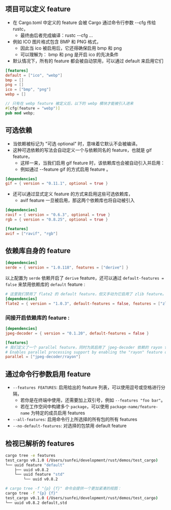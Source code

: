 ## 项目可以定义 feature

- 在 Cargo.toml 中定义的 feature 会被 Cargo 通过命令行参数 --cfg 传给 rustc，
  - 最终由后者完成编译：rustc --cfg ...
- 例如 ICO 图片格式包含 BMP 和 PNG 格式，
  - 因此当 ico 被启用后，它还得确保启用 bmp 和 png
  - 可以理解为： bmp 和 png 是开启 ico 的先决条件
- 默认情况下，所有的 feature 都会被自动禁用，可以通过 default 来启用它们

```toml
[features]
default = ["ico", "webp"]
bmp = []
png = []
ico = ["bmp", "png"]
webp = []
```

```rust
// 只有在 webp feature 被定义后，以下的 webp 模块才能被引入进来
#[cfg(feature = "webp")]
pub mod webp;
```

## 可选依赖

- 当依赖被标记为 "可选 optional" 时，意味着它默认不会被编译。
- 这种可选依赖的写法会自动定义一个与依赖同名的 feature，也就是 gif feature，
  - 这样一来，当我们启用 gif feature 时，该依赖库也会被自动引入并启用：
  - 例如通过 --feature gif 的方式启用 feature 。

```toml
[dependencies]
gif = { version = "0.11.1", optional = true }
```

- 还可以通过显式定义 feature 的方式来启用这些可选依赖库，
  - avif feature 一旦被启用，那这两个依赖库也将自动被引入

```toml
[dependencies]
ravif = { version = "0.6.3", optional = true }
rgb = { version = "0.8.25", optional = true }

[features]
avif = ["ravif", "rgb"]
```

## 依赖库自身的 feature

```toml
[dependencies]
serde = { version = "1.0.118", features = ["derive"] }
```

以上配置为 `serde` 依赖开启了 `derive` feature，还可以通过 `default-features = false` 来禁用依赖库的 `default` feature :

```toml
# 这里我们禁用了 flate2 的 default feature，但又手动为它启用了 zlib feature。
[dependencies]
flate2 = { version = "1.0.3", default-features = false, features = ["zlib"] }
```

### 间接开启依赖库的 feature :

```toml
[dependencies]
jpeg-decoder = { version = "0.1.20", default-features = false }

[features]
# 我们定义了一个 parallel feature，同时为其启用了 jpeg-decoder 依赖的 rayon feature
# Enables parallel processing support by enabling the "rayon" feature of jpeg-decoder.
parallel = ["jpeg-decoder/rayon"]
```

## 通过命令行参数启用 feature

- `--features FEATURES`: 启用给出的 feature 列表，可以使用逗号或空格进行分隔，
  - 若你是在终端中使用，还需要加上双引号，例如 `--features "foo bar"`。
  - 若在工作空间中构建多个 `package`，可以使用 `package-name/feature-name` 为特定的成员启用 features
- `--all-features`: 启用命令行上所选择的所有包的所有 features
- `--no-default-features`: 对选择的包禁用 default feature

## 检视已解析的 features

```sh
cargo tree -e features
test_cargo v0.1.0 (/Users/sunfei/development/rust/demos/test_cargo)
└── uuid feature "default"
    ├── uuid v0.8.2
    └── uuid feature "std"
        └── uuid v0.8.2

# cargo tree -f "{p} {f}" 命令会提供一个更加紧凑的视图：
cargo tree -f "{p} {f}"
test_cargo v0.1.0 (/Users/sunfei/development/rust/demos/test_cargo)
└── uuid v0.8.2 default,std
```
